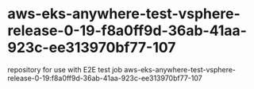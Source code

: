 # aws-eks-anywhere-test-vsphere-release-0-19-f8a0ff9d-36ab-41aa-923c-ee313970bf77-107
repository for use with E2E test job aws-eks-anywhere-test-vsphere-release-0-19:f8a0ff9d-36ab-41aa-923c-ee313970bf77-107
